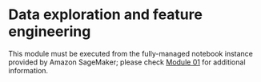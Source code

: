 # Data exploration and feature engineering

This module must be executed from the fully-managed notebook instance provided by Amazon SageMaker; please check <a href="../01_create_notebook_instance/">Module 01</a> for additional information.